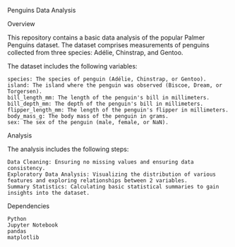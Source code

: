 Penguins Data Analysis

Overview

This repository contains a basic data analysis of the popular Palmer Penguins dataset. The dataset comprises measurements of penguins collected from three species: Adélie, Chinstrap, and Gentoo. 

The dataset includes the following variables:

    species: The species of penguin (Adélie, Chinstrap, or Gentoo).
    island: The island where the penguin was observed (Biscoe, Dream, or Torgersen).
    bill_length_mm: The length of the penguin's bill in millimeters.
    bill_depth_mm: The depth of the penguin's bill in millimeters.
    flipper_length_mm: The length of the penguin's flipper in millimeters.
    body_mass_g: The body mass of the penguin in grams.
    sex: The sex of the penguin (male, female, or NaN).

Analysis

The analysis includes the following steps:

    Data Cleaning: Ensuring no missing values and ensuring data consistency.
    Exploratory Data Analysis: Visualizing the distribution of various features and exploring relationships between 2 variables.
    Summary Statistics: Calculating basic statistical summaries to gain insights into the dataset.

Dependencies

    Python
    Jupyter Notebook
    pandas
    matplotlib